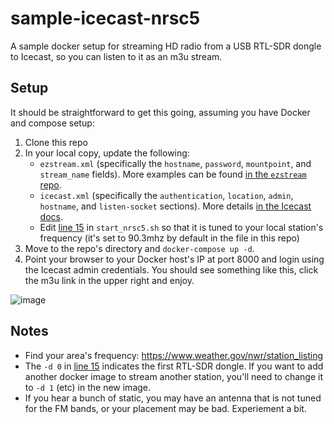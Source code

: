 # sample-icecast-nrsc5
A sample docker setup for streaming HD radio from a USB RTL-SDR dongle to Icecast, so you can listen to it as an m3u stream.

## Setup

It should be straightforward to get this going, assuming you have Docker and compose setup:

1. Clone this repo
2. In your local copy, update the following:
    - `ezstream.xml` (specifically the `hostname`, `password`, `mountpoint`, and `stream_name` fields). More examples can be found [in the `ezstream` repo](https://github.com/xiph/ezstream/tree/develop/examples).
    - `icecast.xml` (specifically the `authentication`, `location`, `admin`, `hostname`, and `listen-socket` sections). More details [in the Icecast docs](https://icecast.org/docs/icecast-latest/config-file.html).
    - Edit [line 15](https://github.com/zacs/sample-icecast-nrsc5/blob/main/start_nrsc5.sh#L15) in `start_nrsc5.sh` so that it is tuned to your local station's frequency (it's set to 90.3mhz by default in the file in this repo)
3. Move to the repo's directory and `docker-compose up -d`.
4. Point your browser to your Docker host's IP at port 8000 and login using the Icecast admin credentials. You should see something like this, click the m3u link in the upper right and enjoy. 

![image](https://user-images.githubusercontent.com/27705/130721608-12659586-d384-4ee0-8b71-bdc971952174.png)


## Notes

- Find your area's frequency: https://www.weather.gov/nwr/station_listing
- The `-d 0` in [line 15](https://github.com/zacs/sample-icecast-nrsc5/blob/main/start_nrsc5.sh#L15) indicates the first RTL-SDR dongle. If you want to add another docker image to stream another station, you'll need to change it to `-d 1` (etc) in the new image. 
- If you hear a bunch of static, you may have an antenna that is not tuned for the FM bands, or your placement may be bad. Experiement a bit. 
